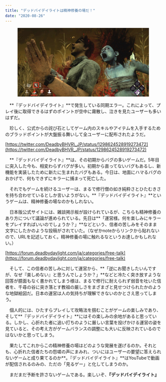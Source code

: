 ```yaml
---
title: "デッドバイデイライトは精神修養の場だ！"
date: "2020-08-26"
---
```


<figure>

![](assets/ncfaf7ba0ed69_d0f5f6673984f85aca86d9ac1204d2ce.jpg)

</figure>

　**『デッドバイデイライト』**で発生している同期エラー。これによって、プレイ後に取得できるはずのポイントが空中に霧散し、泣きを見たユーザーも多いはずだ。

　珍しく、公式からの詫び石としてゲーム内のスキルやアイテムを入手するためのブラッドポイントが大盤振る舞いして全ユーザーに配布されたようだ。

[https://twitter.com/DeadbyBHVR\_JP/status/1298624528919273472](https://twitter.com/DeadbyBHVR_JP/status/1298624528919273472)

　**『デッドバイデイライト』**は、その初期からバグの多いゲームだ。5年目に突入した今も、相変わらずバグが多い。初期から直ってないバグもあるし、新機能を実装したために新たに生まれたバグもある。今日は、地面にハマるバグのおかげで、何もできずにキラーに捕まって死亡した。

　それでもゲームを続けるユーザーは、まるで修行僧の如き純粋さとひたむきさを持ち合わせているとしか言いようがない。**『デッドバイデイライト』**というゲームは、精神修養の場なのかもしれない。

　日本版公式サイトには、雑談掲示板が設けられているが、こちらも精神修養のあり方について議論が進められている。先日は**「運営様。何を楽しみにキラーをプレイすればいいのでしょうか？」**などという、信者の苦しみをそのまま文字にしたかのような投稿がされていた。（なぜかnoteからリンクから貼れないので、URLを記述しておく。精神修養の場に触れるなというお達しかもしれない。）

[https://forum.deadbydaylight.com/ja/categories/free-talk](https://forum.deadbydaylight.com/ja/categories/free-talk)

　そして、この信者の苦しみに対して運営から、**「逆にお聞きしたいんですが、なぜ『楽しめない』と思うんでしょうか？」**などと冷たく突き放すような回答が臆面もなく書かれてしまう様は、まるで修行に耐えられず弱音を吐いた信者を、千尋の谷に突き落とす教祖の厳しさをまざまざと見せつけられたかのような地獄絵図だ。日本の運営は人の気持ちが理解できないのかとさえ思ってしまう。

　個人的には、ひたすらプレイして攻略法を掴むことがゲームの楽しみであり、そして**『デッドバイデイライト』**にはその楽しみの余地があると思っている。しかし、心折れた者に追い打ちのように厳しい言葉を投げかける運営の姿を見ていると、その考え方がゲームバランスの調整にも大いに反映されているのではないかと思ってしまう。

　果たしてこれからこの精神修養の場はどのような発展を遂げるのか。それとも、心折れた信者たちの怨嗟の声にまみれ、ついにはユーザーの要望に答えられないゲームと成り果てるのか**。『デッドバイデイライト』**はYouTubeで動画が配信されるのみの、ただの「見るゲー」と化してしまうのか。

　まだまだ予断を許さないゲームである。楽しいぞ、**『デッドバイデイライト』**
